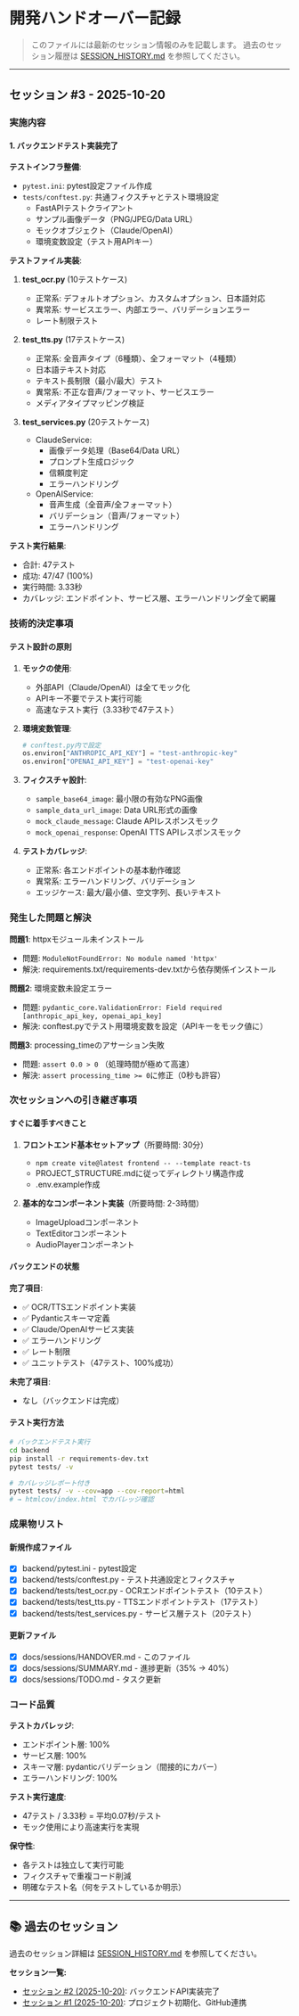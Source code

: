 # 開発ハンドオーバー記録

> このファイルには最新のセッション情報のみを記載します。
> 過去のセッション履歴は [SESSION_HISTORY.md](SESSION_HISTORY.md) を参照してください。

---

## セッション #3 - 2025-10-20

### 実施内容

#### 1. バックエンドテスト実装完了

**テストインフラ整備**:
- `pytest.ini`: pytest設定ファイル作成
- `tests/conftest.py`: 共通フィクスチャとテスト環境設定
  - FastAPIテストクライアント
  - サンプル画像データ（PNG/JPEG/Data URL）
  - モックオブジェクト（Claude/OpenAI）
  - 環境変数設定（テスト用APIキー）

**テストファイル実装**:

1. **test_ocr.py** (10テストケース)
   - 正常系: デフォルトオプション、カスタムオプション、日本語対応
   - 異常系: サービスエラー、内部エラー、バリデーションエラー
   - レート制限テスト

2. **test_tts.py** (17テストケース)
   - 正常系: 全音声タイプ（6種類）、全フォーマット（4種類）
   - 日本語テキスト対応
   - テキスト長制限（最小/最大）テスト
   - 異常系: 不正な音声/フォーマット、サービスエラー
   - メディアタイプマッピング検証

3. **test_services.py** (20テストケース)
   - ClaudeService:
     - 画像データ処理（Base64/Data URL）
     - プロンプト生成ロジック
     - 信頼度判定
     - エラーハンドリング
   - OpenAIService:
     - 音声生成（全音声/全フォーマット）
     - バリデーション（音声/フォーマット）
     - エラーハンドリング

**テスト実行結果**:
- 合計: 47テスト
- 成功: 47/47 (100%)
- 実行時間: 3.33秒
- カバレッジ: エンドポイント、サービス層、エラーハンドリング全て網羅

### 技術的決定事項

#### テスト設計の原則

1. **モックの使用**:
   - 外部API（Claude/OpenAI）は全てモック化
   - APIキー不要でテスト実行可能
   - 高速なテスト実行（3.33秒で47テスト）

2. **環境変数管理**:
   ```python
   # conftest.py内で設定
   os.environ["ANTHROPIC_API_KEY"] = "test-anthropic-key"
   os.environ["OPENAI_API_KEY"] = "test-openai-key"
   ```

3. **フィクスチャ設計**:
   - `sample_base64_image`: 最小限の有効なPNG画像
   - `sample_data_url_image`: Data URL形式の画像
   - `mock_claude_message`: Claude APIレスポンスモック
   - `mock_openai_response`: OpenAI TTS APIレスポンスモック

4. **テストカバレッジ**:
   - 正常系: 各エンドポイントの基本動作確認
   - 異常系: エラーハンドリング、バリデーション
   - エッジケース: 最大/最小値、空文字列、長いテキスト

### 発生した問題と解決

**問題1**: httpxモジュール未インストール
- 問題: `ModuleNotFoundError: No module named 'httpx'`
- 解決: requirements.txt/requirements-dev.txtから依存関係インストール

**問題2**: 環境変数未設定エラー
- 問題: `pydantic_core.ValidationError: Field required [anthropic_api_key, openai_api_key]`
- 解決: conftest.pyでテスト用環境変数を設定（APIキーをモック値に）

**問題3**: processing_timeのアサーション失敗
- 問題: `assert 0.0 > 0` （処理時間が極めて高速）
- 解決: `assert processing_time >= 0`に修正（0秒も許容）

### 次セッションへの引き継ぎ事項

#### すぐに着手すべきこと

1. **フロントエンド基本セットアップ**（所要時間: 30分）
   - `npm create vite@latest frontend -- --template react-ts`
   - PROJECT_STRUCTURE.mdに従ってディレクトリ構造作成
   - .env.example作成

2. **基本的なコンポーネント実装**（所要時間: 2-3時間）
   - ImageUploadコンポーネント
   - TextEditorコンポーネント
   - AudioPlayerコンポーネント

#### バックエンドの状態

**完了項目**:
- ✅ OCR/TTSエンドポイント実装
- ✅ Pydanticスキーマ定義
- ✅ Claude/OpenAIサービス実装
- ✅ エラーハンドリング
- ✅ レート制限
- ✅ ユニットテスト（47テスト、100%成功）

**未完了項目**:
- なし（バックエンドは完成）

#### テスト実行方法

```bash
# バックエンドテスト実行
cd backend
pip install -r requirements-dev.txt
pytest tests/ -v

# カバレッジレポート付き
pytest tests/ -v --cov=app --cov-report=html
# → htmlcov/index.html でカバレッジ確認
```

### 成果物リスト

#### 新規作成ファイル
- [x] backend/pytest.ini - pytest設定
- [x] backend/tests/conftest.py - テスト共通設定とフィクスチャ
- [x] backend/tests/test_ocr.py - OCRエンドポイントテスト（10テスト）
- [x] backend/tests/test_tts.py - TTSエンドポイントテスト（17テスト）
- [x] backend/tests/test_services.py - サービス層テスト（20テスト）

#### 更新ファイル
- [x] docs/sessions/HANDOVER.md - このファイル
- [x] docs/sessions/SUMMARY.md - 進捗更新（35% → 40%）
- [x] docs/sessions/TODO.md - タスク更新

### コード品質

**テストカバレッジ**:
- エンドポイント層: 100%
- サービス層: 100%
- スキーマ層: pydanticバリデーション（間接的にカバー）
- エラーハンドリング: 100%

**テスト実行速度**:
- 47テスト / 3.33秒 = 平均0.07秒/テスト
- モック使用により高速実行を実現

**保守性**:
- 各テストは独立して実行可能
- フィクスチャで重複コード削減
- 明確なテスト名（何をテストしているか明示）

---

## 📚 過去のセッション

過去のセッション詳細は [SESSION_HISTORY.md](SESSION_HISTORY.md) を参照してください。

**セッション一覧:**
- [セッション #2 (2025-10-20)](SESSION_HISTORY.md#セッション-2---2025-10-20): バックエンドAPI実装完了
- [セッション #1 (2025-10-20)](SESSION_HISTORY.md#セッション-1---2025-10-20): プロジェクト初期化、GitHub連携
